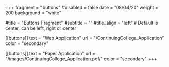 +++
fragment = "buttons"
#disabled = false
date = "08/04/20"
weight = 200
background = "white"

#title = "Buttons Fragment"
#subtitle = ""
#title_align = "left" # Default is center, can be left, right or center

[[buttons]]
  text = "Web Application"
  url = "/ContinuingCollege_Application"
  color = "secondary"

[[buttons]]
  text = "Paper Application"
  url = "/images/ContinuingCollege_Application.pdf/"
  color = "secondary"
+++

